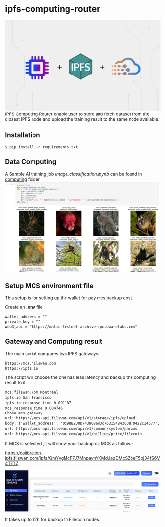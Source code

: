# ipfs-computing-router
![](ipfs_compute_router.png)
IPFS Computing Router enable user to store and fetch dataset from the closest IPFS node and upload the training result
to the same node available.

## Installation

```shell
$ pip install -r requirements.txt
```

## Data Computing

A Sample AI training job _image_classification.ipynb_ can be found in [computing](computing) folder
![monkey.png](monkey.png)

## Setup MCS environment file
This setup is for setting up the wallet for pay mcs backup cost.

Create an **.env** file 
```shell
wallet_address = ""
private_key = ""
web3_api = "https://matic-testnet-archive-rpc.bwarelabs.com"
```

## Gateway and Computing result

The main script compares two IPFS gateways:

```shell
https://mcs.filswan.com 
https://ipfs.io
```

The script will choose the one has less latency and backup the computing result to it.

```html
mcs.filswan.com Montréal
ipfs.io San Francisco
ipfs_io_response_time 0.091187
mcs_response_time 0.084746
Chose mcs gateway
url: https://mcs-api.filswan.com/api/v1/storage/ipfs/upload
body: {'wallet_address': '0x98B2D0D7439086d3c76315484363870422C14577', 'duration': '525', 'storage_copy': '5'}
url: https://mcs-api.filswan.com/api/v1/common/system/params
url: https://mcs-api.filswan.com/api/v1/billing/price/filecoin
```

If MCS is selected ,it will show your backup on MCS as follows:

https://calibration-ipfs.filswan.com/ipfs/QmYvgMcF7J7MnpaynYKMdJaqDMcSZbeF5pj34fS6V4T7TZ

![ai_result.png](ai_result.png)

It takes up to 12h for backup to Filecoin nodes.
